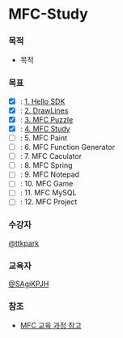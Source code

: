 # MFC-Study

### 목적
-  목적

### 목표
- [x] : [1. Hello SDK](https://github.com/SagiK-Repository/MFC-Study/tree/main/1.%20HelloSDK)
- [x] : [2. DrawLines](https://github.com/SagiK-Repository/MFC-Study/tree/main/2.%20DrawLines)
- [x] : [3. MFC Puzzle](https://github.com/SagiK-Repository/MFC-Study/tree/main/3.%20MFCPuzzle)
- [x] : [4. MFC Study](https://github.com/SagiK-Repository/MFC-Study/tree/main/4.%20MFCGateDraw)
- [ ] : 5. MFC Paint
- [ ] : 6. MFC Function Generator
- [ ] : 7. MFC Caculator
- [ ] : 8. MFC Spring
- [ ] : 9. MFC Notepad
- [ ] : 10. MFC Game
- [ ] : 11. MFC MySQL
- [ ] : 12. MFC Project

### 수강자
[@ttkpark](https://github.com/ttkpark)

### 교육자
[@SAgiKPJH](https://github.com/SAgiKPJH)

### 참조

- [MFC 교육 과정 참고](https://cafe.daum.net/smhan/f9It/1)

